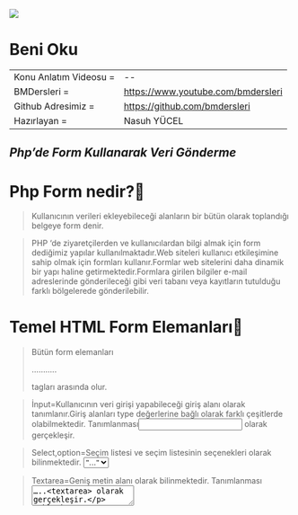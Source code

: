 

![](https://yt3.ggpht.com/ytc/AKedOLRmyYH2VRQSugP4Xy7ihrD980YRAYZEYYBJ_Cp1=s88-c-k-c0x00ffffff-no-rj)
 
# Beni Oku

|   |   |
| ------ | ------ |
| Konu Anlatım Videosu = | --  |
| BMDersleri  =  | https://www.youtube.com/bmdersleri |
| Github Adresimiz =  | https://github.com/bmdersleri | 
| Hazırlayan =  | Nasuh YÜCEL | 
 
 
## _Php’de Form Kullanarak Veri Gönderme_
 
 # Php Form nedir?
 
 >Kullanıcının verileri ekleyebileceği alanların bir bütün olarak toplandığı belgeye form denir.

 >PHP ‘de ziyaretçilerden ve kullanıcılardan bilgi almak için form dediğimiz yapılar kullanılmaktadır.Web siteleri kullanıcı etkileşimine sahip olmak için formları kullanır.Formlar web sitelerini daha dinamik bir yapı haline getirmektedir.Formlara girilen bilgiler e-mail adreslerinde gönderileceği gibi veri tabanı veya kayıtların tutulduğu farklı bölgelerede gönderilebilir.
 
 # Temel HTML Form Elemanları
 
 >Bütün form elemanları  <form>………..</form> tagları arasında olur.


 >İnput=Kullanıcının veri girişi yapabileceği giriş alanı olarak tanımlanır.Giriş alanları type değerlerine bağlı olarak farklı çeşitlerde olabilmektedir. Tanımlanması<input type="…" /> olarak gerçekleşir.

 >Select,option=Seçim listesi ve seçim listesinin seçenekleri olarak bilinmektedir.	<select><option>"…"</option></select>



 >Textarea=Geniş metin alanı olarak bilinmektedir. Tanımlanması <textarea>…..<textarea> olarak gerçekleşir.


 # PHP’de Form nasıl yapılır
 
 - Bilnmesi gereken önemli parametreler
. 

 >name=her bir form elemanında bu parametre olmak zorundadır.Bu parametre o elemanın ismini belirtir.Her bir form elemanını bu parametreye yazacağımız isim sayesinde erişiriz.


 >type=HTML ögesinin özellik tipini belirtmek için kullanırız.Örn(text,submit,radio vb.)



 >İd=HTML ögesinde tek bir element için kullanılan tanımlamadır.Aynı id ile ikinci bir element bulunamaz.

 >class=HTML nesnesine bir veya birden fazla(aralında boşluk bırakarak) özellik atamak için kullanırız.

 >value= Form elemanlarının değerini belirlemek için veya yazdığım inputlardaki type değerlerine göre değerlerini belirlemek için value parametresini kullanırız.

 # İndex.php
 ```php
<link rel="stylesheet" href="https://cdn.jsdelivr.net/npm/bootstrap@5.1.0/dist/css/bootstrap.min.css" integrity="sha384-KyZXEAg3QhqLMpG8r+8fhAXLRk2vvoC2f3B09zVXn8CA5QIVfZOJ3BCsw2P0p/We" crossorigin="anonymous">

<div class="container">
  <center><h2>PHP FORM</h2></center>
  
  <form action="gonder.php" method="POST">
    <div class="form-group" style="margin: 30px;">
     
      <input type="text" class="form-control" id="ad" placeholder="Ad" name="ad">
    </div>
    <div class="form-group" style="margin: 30px;">
      
      <input type="text" class="form-control" id="soyad" placeholder="Soyad" name="soyad">
    </div>
    <div class="form-group"style="margin: 30px;">
      
      <input type="text" class="form-control" id="tel" placeholder="Telefon" name="tel">
    </div>

    <div class="form-group" style="margin: 30px;">
      <input type="email" class="form-control" id="email" placeholder="Email" name="email">
    </div>
    <div class="form-check" style="margin: 30px;">
  <input class="form-check-input" type="radio" name="cinsiyet" value="Erkek" id="defaultCheck1">
  <label class="form-check-label" for="defaultCheck1">
    Erkek
  </label>
</div>
<div class="form-check" style="margin: 30px;">
  <input class="form-check-input" name="cinsiyet" type="radio" value="Kadın" id="defaultCheck1">
  <label class="form-check-label" for="defaultCheck1">
    Kadın
  </label>
</div>
<center><button type="submit" class="btn btn-primary">Kaydet</button></center>
  </form>
</div>
```

 # gonder.php
 ```php
<link rel="stylesheet" href="https://cdn.jsdelivr.net/npm/bootstrap@5.1.0/dist/css/bootstrap.min.css" integrity="sha384-KyZXEAg3QhqLMpG8r+8fhAXLRk2vvoC2f3B09zVXn8CA5QIVfZOJ3BCsw2P0p/We" crossorigin="anonymous">

<table class="table">
  <thead>
    <tr>
      <th scope="col">Ad</th>
      <th scope="col">Soyad</th>
      <th scope="col">Telefon</th>
      <th scope="col">Email</th>
      <th scope="col">Cinsiyet</th>
    </tr>
  </thead>
  <tbody>
    <tr>
      <td><?php echo $_POST["ad"];?></td>
      <td><?php echo $_POST["soyad"];?></td>
      <td><?php echo $_POST["tel"];?></td>
      <td><?php echo $_POST["email"];?></td>
      <td><?php echo $_POST["cinsiyet"];?></td>
    </tr>
  </tbody>
</table> 
```

 # Form Gönderme Metodları
 

 >Form elemanları ilk sayfada bahsettiğim gibi <form>…..</form> tagları arasına yazılmaktadır.Bu form taglarına özellikler tanımlarız bu özellikler verimizin gönderilme biçimini ve gönderildiği dosya uzantıları veya adresini belirtmek içindir.
action=Bu özellik formdaki bilgilerin gönderildiği php dosyasının uzantısı temsil etmektedir.
method= Buradaki özelliğimiz ise formdaki girdiğimiz bilgilerin gönderilme yöntemini tanımlamaktadır.2 çeşit veri gönderme tipi vardır.



 # Form verilerini POST yöntemi ile gönderme
 

 >POST = HTML Form üzerinden gönderilen verileri kullanıcıya göstermeden gönderim yapılmasını sağlamaktadır.PHP form işlemlerini daha güvenli yaptığı için çok tercih edilen bir yöntemdir.Temel sebebi ise veri girişlerini arka planda yapıyor olmasıdır.
Gönderdiğimiz veriler browser üzerinde gönderilerek kullanıcı tarafından görülmeden arka planda gerçekleşir.
URL de gösterimi ise  http://www.nasuhyucel.com/index.php şeklinde olacaktır.

 # Form verilerini GET yöntemi ile gönderme
 

 >GET = PHP form işlemlerinde bu kullanım tercihlerimize göre işlevsel bir form gönderme yöntemi olarak karşımıza çıkmaktadır.Form üzerinde verileri URL şeklinde göndermenizi sağlamaktadır.
Kullanılacak bazı alanlarda sorun oluşturabilme potansiyeli vardır fakat kullanım alanına göre işlevsel bir hal almaktadır.
Örneğin GET yöntemi ile göndereceğimiz veriler URL kısmında şu şekilde gösterilecektir.
 http://www.nasuhyucel.com/index.php?isim=musa&cinsiyet=e&mesaj=selam



## Sonuç

- Sonuç olarak PHP’de form gönderme işlemleri için iki temel süper global değişkeni bilmemiz gerekmetedir.Bunlar GET ve POST metodlarıdır.Verilerimizi yerine göre daha güvenli bir şekilde iletmek istiyorsak POST methodu bizim için uygun olanıdır.Fakat güvenlik endişesi duymadan verilerimizi göndermek istediğimiz zaman süper global bir değişken olarak GET metodunuda kullanabiliriz.









